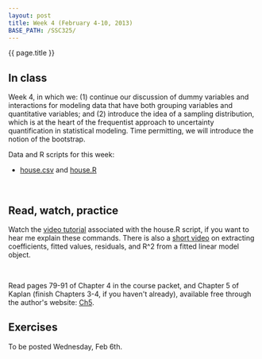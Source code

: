 ```yaml
---
layout: post
title: Week 4 (February 4-10, 2013)
BASE_PATH: /SSC325/
---
```

{{ page.title }}


In class
--------

Week 4, in which we: (1) continue our discussion of dummy variables and interactions for modeling data that have both grouping variables and quantitative variables; and (2) introduce the idea of a sampling distribution, which is at the heart of the frequentist approach to uncertainty quantification in statistical modeling.  Time permitting, we will introduce the notion of the bootstrap.

Data and R scripts for this week: 
* [house.csv](http://jgscott.github.com/SSC325/data/house.csv) and [house.R](http://jgscott.github.com/SSC325/r/house.R)

<br>

Read, watch, practice
---------------------

Watch the [video tutorial](http://youtu.be/KXje1p-IU0g) associated with the house.R script, if you want to hear me explain these commands.  There is also a [short video](http://www.youtube.com/watch?v=z_M5hpTUsC8) on extracting coefficients, fitted values, residuals, and R^2 from a fitted linear model object.

<br>

Read pages 79-91 of Chapter 4 in the course packet, and Chapter 5 of Kaplan (finish Chapters 3-4, if you haven't already), available free through the author's website: [Ch5](http://www.mosaic-web.org/go/StatisticalModeling/Chapters/Chapter-05.pdf).


Exercises
---------
To be posted Wednesday, Feb 6th.

